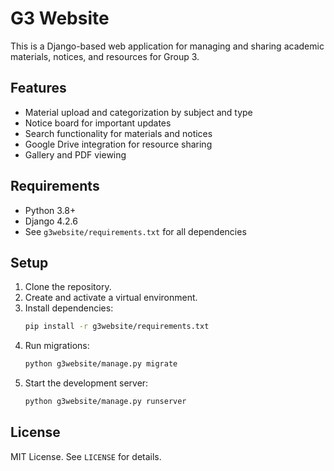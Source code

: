# G3 Website

This is a Django-based web application for managing and sharing academic materials, notices, and resources for Group 3.

## Features
- Material upload and categorization by subject and type
- Notice board for important updates
- Search functionality for materials and notices
- Google Drive integration for resource sharing
- Gallery and PDF viewing

## Requirements
- Python 3.8+
- Django 4.2.6
- See `g3website/requirements.txt` for all dependencies

## Setup
1. Clone the repository.
2. Create and activate a virtual environment.
3. Install dependencies:
   ```bash
   pip install -r g3website/requirements.txt
   ```
4. Run migrations:
   ```bash
   python g3website/manage.py migrate
   ```
5. Start the development server:
   ```bash
   python g3website/manage.py runserver
   ```

## License
MIT License. See `LICENSE` for details.
